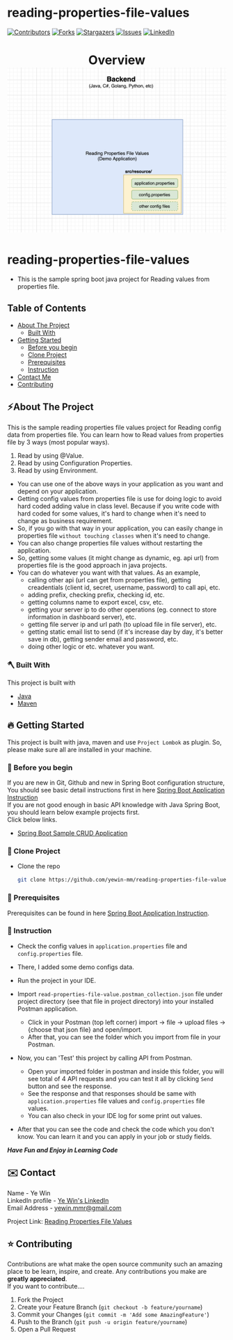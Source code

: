 # reading-properties-file-values
<!-- PROJECT SHIELDS -->

<!--
*** I'm using markdown "reference style" links for readability.
*** Reference links are enclosed in brackets [ ] instead of parentheses ( ).
*** See the bottom of this document for the declaration of the reference variables
*** for contributors-url, forks-url, etc. This is an optional, concise syntax you may use.
*** https://www.markdownguide.org/basic-syntax/#reference-style-links
-->
[![Contributors][contributors-shield]][contributors-url]
[![Forks][forks-shield]][forks-url]
[![Stargazers][stars-shield]][stars-url]
[![Issues][issues-shield]][issues-url]
[![LinkedIn][linkedin-shield]][linkedin-url]

<!-- MARKDOWN LINKS & IMAGES -->
<!-- https://www.markdownguide.org/basic-syntax/#reference-style-links -->
[contributors-shield]: https://img.shields.io/github/contributors/yewin-mm/reading-properties-file-values.svg?style=for-the-badge
[contributors-url]: https://github.com/yewin-mm/reading-properties-file-values/graphs/contributors
[forks-shield]: https://img.shields.io/github/forks/yewin-mm/reading-properties-file-values.svg?style=for-the-badge
[forks-url]: https://github.com/yewin-mm/reading-properties-file-values/network/members
[stars-shield]: https://img.shields.io/github/stars/yewin-mm/reading-properties-file-values.svg?style=for-the-badge
[stars-url]: https://github.com/yewin-mm/reading-properties-file-values/stargazers
[issues-shield]: https://img.shields.io/github/issues/yewin-mm/reading-properties-file-values.svg?style=for-the-badge
[issues-url]: https://github.com/yewin-mm/reading-properties-file-values/issues
[linkedin-shield]: https://img.shields.io/badge/-LinkedIn-black.svg?style=for-the-badge&logo=linkedin&colorB=555
[linkedin-url]: https://www.linkedin.com/in/ye-win-1a33a292/
[product-screenshot]: images/screenshot.png


<h1 align="center">
  Overview
  <img src="https://github.com/yewin-mm/reading-properties-file-values/blob/master/github/template/images/overview/Reading_Properties_File_Values.png" /><br/>
</h1>

# reading-properties-file-values
* This is the sample spring boot java project for Reading values from properties file.

<!-- TABLE OF CONTENTS -->
## Table of Contents
- [About The Project](#about-the-project)
    - [Built With](#built-with)
- [Getting Started](#getting-started)
    - [Before you begin](#before-you-begin)
    - [Clone Project](#clone-project)
    - [Prerequisites](#prerequisites)
    - [Instruction](#instruction)
- [Contact Me](#contact)
- [Contributing](#Contributing)


<a name="about-the-project"></a>
## ⚡️About The Project
This is the sample reading properties file values project for Reading config data from properties file.
You can learn how to Read values from properties file by 3 ways (most popular ways).
1. Read by using @Value.
2. Read by using Configuration Properties.
3. Read by using Environment.
* You can use one of the above ways in your application as you want and depend on your application.
* Getting config values from properties file is use for doing logic to avoid hard coded adding value in class level. 
Because if you write code with hard coded for some values, it's hard to change when it's need to change as business requirement.
* So, if you go with that way in your application, you can easily change in properties file `without touching classes` when it's need to change.
* You can also change properties file values without restarting the application.
* So, getting some values (it might change as dynamic, eg. api url) from properties file is the good approach in java projects.
* You can do whatever you want with that values. As an example, 
  * calling other api (url can get from properties file), getting creadentials (client id, secret, username, password) to call api, etc.
  * adding prefix, checking prefix, checking id, etc.
  * getting columns name to export excel, csv, etc.
  * getting your server ip to do other operations (eg. connect to store information in dashboard server), etc.
  * getting file server ip and url path (to upload file in file server), etc.
  * getting static email list to send (if it's increase day by day, it's better save in db), getting sender email and password, etc.
  * doing other logic or etc. whatever you want.

<a name="built-with"></a>
### 🪓 Built With
This project is built with
* [Java](https://www.oracle.com/au/java/technologies/javase/javase-jdk8-downloads.html)
* [Maven](https://maven.apache.org/download.cgi)


<a name="getting-started"></a>
## 🔥 Getting Started
This project is built with java, maven and use `Project Lombok` as plugin.
So, please make sure all are installed in your machine.


<a name="before-you-begin"></a>
### 🔔 Before you begin
If you are new in Git, Github and new in Spring Boot configuration structure, <br>
You should see basic detail instructions first in here [Spring Boot Application Instruction](https://github.com/yewin-mm/spring-boot-app-instruction)<br>
If you are not good enough in basic API knowledge with Java Spring Boot, you should learn below example projects first. <br>
Click below links.
* [Spring Boot Sample CRUD Application](https://github.com/yewin-mm/spring-boot-sample-crud)


<a name="clone-project"></a>
### 🥡 Clone Project
* Clone the repo
   ```sh
   git clone https://github.com/yewin-mm/reading-properties-file-values.git

<a name="prerequisites"></a>
### 🔑 Prerequisites
Prerequisites can be found in here [Spring Boot Application Instruction](https://github.com/yewin-mm/spring-boot-app-instruction).


<a name="instruction"></a>
### 📝 Instruction
* Check the config values in `application.properties` file and `config.properties` file.
* There, I added some demo configs data.
* Run the project in your IDE.

* Import `read-properties-file-value.postman_collection.json` file under project directory (see that file in project directory) into your installed Postman application.
    * Click in your Postman (top left corner) import -> file -> upload files -> {choose that json file} and open/import.
    * After that, you can see the folder which you import from file in your Postman.
* Now, you can 'Test' this project by calling API from Postman.
    * Open your imported folder in postman and inside this folder, you will see total of 4 API requests and you can test it all by clicking `Send` button and see the response.
    * See the response and that responses should be same with `application.properties` file values and `config.properties` file values.
    * You can also check in your IDE log for some print out values.

* After that you can see the code and check the code which you don't know. You can learn it and you can apply in your job or study fields.

***Have Fun and Enjoy in Learning Code***


<a name="contact"></a>
## ✉️ Contact
Name - Ye Win <br> LinkedIn profile -  [Ye Win's LinkedIn](https://www.linkedin.com/in/ye-win-1a33a292/)  <br> Email Address - yewin.mmr@gmail.com

Project Link: [Reading Properties File Values](https://github.com/yewin-mm/reading-properties-file-values)


<a name="contributing"></a>
## ⭐ Contributing
Contributions are what make the open source community such an amazing place to be learn, inspire, and create. Any contributions you make are **greatly appreciated**.
<br>If you want to contribute....
1. Fork the Project
2. Create your Feature Branch (`git checkout -b feature/yourname`)
3. Commit your Changes (`git commit -m 'Add some AmazingFeature'`)
4. Push to the Branch (`git push -u origin feature/yourname`)
5. Open a Pull Request
